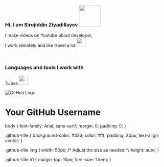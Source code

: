 ### Hi, I am Sirojiddin Ziyadillayev <img src="https://media3.giphy.com/media/Rr6J53cRIwdBS/giphy.gif?cid=ecf05e47apnrjjqt83n0sns071l0e5vho9dd0gx88am3o9yc&rid=giphy.gif&ct=g" width="70px">

I make videos on Youtube about developer,<br/>
I work remotely and like travel a lot
<a href="https://www.youtube.com/@sirojiddingroup">
<img src="https://upload.wikimedia.org/wikipedia/commons/e/ef/Youtube_logo.png" width="30px">
</a>

<br/>

### Languages and tools  I work with
1:Java
<code><img src="https://logos-world.net/wp-content/uploads/2022/07/Java-Logo.png" width="30px"></code>

<!DOCTYPE html>
<html lang="en">
<head>
    <meta charset="UTF-8">
    <meta name="viewport" content="width=device-width, initial-scale=1.0">
    <link rel="stylesheet" href="styles.css">
    <title>GitHub Account Title</title>
</head>
<body>
    <div class="github-title">
        <img src="github-logo.png" alt="GitHub Logo">
        <h1>Your GitHub Username</h1>
    </div>
</body>
</html>


body {
    font-family: Arial, sans-serif;
    margin: 0;
    padding: 0;
}

.github-title {
    background-color: #333;
    color: #fff;
    padding: 20px;
    text-align: center;
}

.github-title img {
    width: 50px; /* Adjust the size as needed */
    height: auto;
}

.github-title h1 {
    margin-top: 10px;
    font-size: 1.5em;
}
